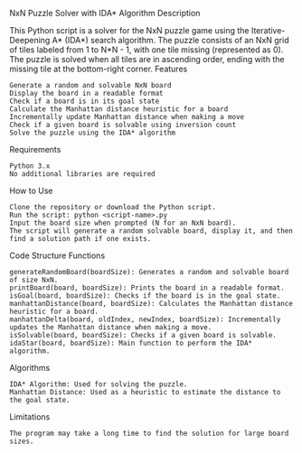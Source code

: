 NxN Puzzle Solver with IDA* Algorithm
Description

This Python script is a solver for the NxN puzzle game using the Iterative-Deepening A* (IDA*) search algorithm. The puzzle consists of an NxN grid of tiles labeled from 1 to N*N - 1, with one tile missing (represented as 0). The puzzle is solved when all tiles are in ascending order, ending with the missing tile at the bottom-right corner.
Features

    Generate a random and solvable NxN board
    Display the board in a readable format
    Check if a board is in its goal state
    Calculate the Manhattan distance heuristic for a board
    Incrementally update Manhattan distance when making a move
    Check if a given board is solvable using inversion count
    Solve the puzzle using the IDA* algorithm

Requirements

    Python 3.x
    No additional libraries are required

How to Use

    Clone the repository or download the Python script.
    Run the script: python <script-name>.py
    Input the board size when prompted (N for an NxN board).
    The script will generate a random solvable board, display it, and then find a solution path if one exists.

Code Structure
Functions

    generateRandomBoard(boardSize): Generates a random and solvable board of size NxN.
    printBoard(board, boardSize): Prints the board in a readable format.
    isGoal(board, boardSize): Checks if the board is in the goal state.
    manhattanDistance(board, boardSize): Calculates the Manhattan distance heuristic for a board.
    manhattanDelta(board, oldIndex, newIndex, boardSize): Incrementally updates the Manhattan distance when making a move.
    isSolvable(board, boardSize): Checks if a given board is solvable.
    idaStar(board, boardSize): Main function to perform the IDA* algorithm.

Algorithms

    IDA* Algorithm: Used for solving the puzzle.
    Manhattan Distance: Used as a heuristic to estimate the distance to the goal state.

Limitations

    The program may take a long time to find the solution for large board sizes.
